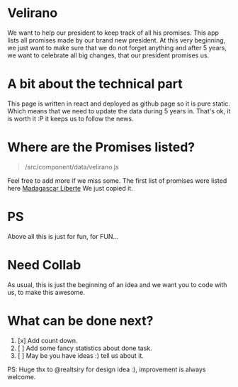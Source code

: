 # Velirano

We want to help our president to keep track of all his promises. This app lists all promises made by our brand new president. At this very beginning, we just want to make sure that we do not forget anything and after 5 years, we want to celebrate all big changes, that our president promises us.

# A bit about the technical part

This page is written in react and deployed as github page so it is pure static. Which means that we need to update the data during 5 years in. That's ok, it is worth it :P it keeps us to follow the news.

# Where are the Promises listed?

> /src/component/data/velirano.js

Feel free to add more if we miss some.
The first list of promises were listed here [Madagascar Liberte](https://www.facebook.com/Madagascar-Liberte-323800257814589/?__xts__[0]=68.ARB30-118w_exr5aW8MnxPY6q0fFPvrnc2hiJLlJfXasisIQiBeWZej5U3Mr8mTBLL__yXs7f16iOq-TpKu67kpSLsbtsMBKKruDGCTOVAh5fvwMzK5VqDbtUIAs7QT3GtymEdSXxuGJYuNGXw39Pl-PG60yQQbzIo2gpxD-9pcOYRsQ3OwuGE8do4ubv_DwufqEB0E412hFiU9VFicIJp8o_xiAp3Is5_iyHe8Y8AP2yD5h_jiXjylBwu0C5rOpTUIvJ1PPjYu4knhLakt8zXlesCrf-0QphVqABSGLd2HCGRQF909b8IY0_Rg4XgjpU-o-EzDfMCD6CrkPW6BjXluzgA) We just copied it.

# PS

Above all this is just for fun, for FUN...

# Need Collab

As usual, this is just the beginning of an idea and we want you to code with us, to make this awesome.

# What can be done next?

1. [x] Add count down.
2. [ ] Add some fancy statistics about done task.
3. [ ] May be you have ideas :) tell us about it.

PS: Huge thx to @realtsiry for design idea :), improvement is always welcome.
